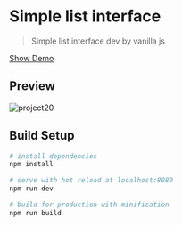 # Simple list interface

> Simple list interface dev by vanilla js

[Show Demo](http://sungkyu.me/gbc/list/views_html/blockchain_list.html)

## Preview
![project20](./resources/img/project20.jps)

## Build Setup

``` bash
# install dependencies
npm install

# serve with hot reload at localhost:8080
npm run dev

# build for production with minification
npm run build
```
